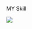 MY Skill
<p>
  <a href="https://skillicons.dev">
    <img src="https://skillicons.dev/icons?i=github,dotnet,windows,cs,html" />
  </a>
</p>
